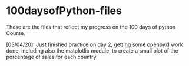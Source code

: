 # 100daysofPython-files
These are the files that reflect my progress on the 100 days of python Course.

[03/04/20]: Just finished practice on day 2, getting some openpyxl work done, including also the matplotlib module, to create a small plot of the porcentage of sales for each country.
